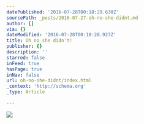 ```yaml
---
datePublished: '2016-07-28T00:18:29.630Z'
sourcePath: _posts/2016-07-27-oh-no-she-didnt.md
author: []
via: {}
dateModified: '2016-07-28T00:18:28.927Z'
title: Oh no she didn't!
publisher: {}
description: ''
starred: false
inFeed: true
hasPage: true
inNav: false
url: oh-no-she-didnt/index.html
_context: 'http://schema.org'
_type: Article

---
```

![](https://imgflo.herokuapp.com/graph/vahj1ThiexotieMo/b0dd03a79808d17a7ffc9b6a099ec2be/croprotate.jpg?cropheight=853&cropwidth=1128&degrees=0&input=https%3A%2F%2Fthe-grid-user-content.s3-us-west-2.amazonaws.com%2F65d27724-c8a5-4f2f-88c7-c78259189d8c.jpg&x=0&y=0)